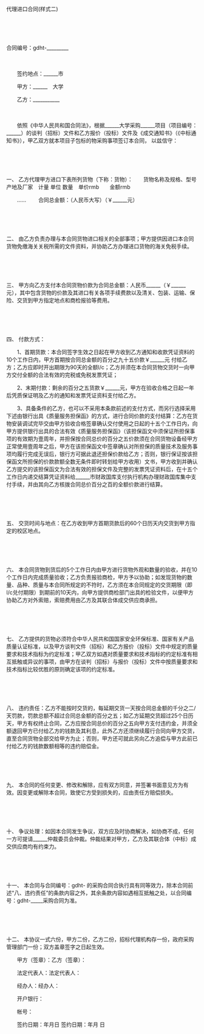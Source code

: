 



代理进口合同(样式二)



 

　　

　　


 合同编号：gdht-_________
 
　　



　　签约地点：______市　　

　　甲方：______　大学

　　乙方：___________

　　

　　依照《中华人民共和国合同法》，根据______大学采购______项目（项目编号：______）的谈判（招标）文件和乙方报价（投标）文件及《成交通知书》（《中标通知书》），甲乙双方就本项目子包标的物采购事项签订本合同， 以兹信守：

　　

　　

一、
乙方代理甲方进口下表所列货物（下称：货物）：　　货物名称及规格、型号 产地及厂家　计量 单位 数量　单价rmb　　金额rmb 

　　…… 　　合同总金额：（人民币大写）（￥______元）

　　

　　

二、
由乙方负责办理与本合同货物进口相关的全部事项；甲方提供因进口本合同货物免缴海关关税所需的文件资料，并协助乙方办理进口货物的海关免税手续。

　　

　　

三、
甲方向乙方支付本合同货物价款为合同总金额：人民币______（￥______元），其中包含货物的价款及其进口有关各项手续费款以及清关、包装、运输、保险、交货到甲方指定地点和商检报验等费用。

　　

　　

四、
付款方式：

　　1、首期货款：本合同签字生效之日起在甲方收到乙方通知和收款凭证资料的10个工作日内，甲方首期按合同总金额的百分之九十五价款￥______元 付给乙方；乙方应即时开出期限为90天的全额l/c；乙方并须在本合同货物交货时一向甲方交付全额的合法有效的完税或免税发票凭证；

　　2、末期付款：剩余的百分之五货款￥______元，甲方在验收合格之日起一年后凭质保证明及乙方的通知和发票凭证资料支付给乙方。

　　3、具备条件的乙方，也可以不采用本条款前述的支付方式，而另行选择采用下述由银行出具《质量服务担保函》的方式，进行合同价款的支付结算：乙方在货物安装调试完毕交由甲方验收合格签章确认交付使用之日起的十五个工作日内，向甲方提供银行出具的合法有效《质量服务担保函》（该担保函文中须保证所担保事项的有效期为壹周年，并担保按合同总价的百分之五价款须在合同货物设备经甲方正常使用壹周年之后，甲方在该担保函文中签章确认对所担保的质量技术及服务事项均履行完成无误后，银行方可据此退还担保价款给乙方；否则，银行保证按该担保函文所担保的价款款额全数无条件即时转划给甲方收用）文书，甲方收到并确认乙方提交的该担保函文为合法有效的担保文件及完整的发票凭证资料后，在十五个工作日内递交结算凭证资料给______市财政国库支付执行机构办理财政国库集中支付手续，并由其向乙方核拨合同总价百分之百的全额价款进行结算。

　　

　　

五、
交货时间与地点：在乙方收到甲方首期货款后的60个日历天内交货到甲方指定的校区地点。

　　

　　

六、
本合同货物到货后的5个工作日内由甲方进行货物外观和数量的验收，并在10个工作日内完成质量验收；乙方负责报验商检，甲方予以协助；如发现货物的数量、品种、质量与本合同所规定的不符时，乙方须在本合同规定的交货期限（即l/c兑付期限）到期前的10天内，向甲方提供商检部门出具的检验文件，以便甲方协助乙方对外索赔，索赔费用由乙方及其联合体成交供应商承担。

　　

　　

七、
乙方提供的货物必须符合中华人民共和国国家安全环保标准、国家有关产品质量认证标准，以及甲方谈判文件（招标）和乙方报价（投标）文件中规定的质量要求和技术指标为约定标准；甲乙双方如遇对质量要求和技术指标的约定标准有相互抵触或异议的事项，由甲方在谈判（招标）与报价（投标）文件中按质量要求和技术指标比较优胜的原则确定该项的约定标准。

　　

　　

八、
违约责任：乙方不能按时交货的，每延期交货一天按合同总金额的千分之二/天罚款，罚款总额不超过合同总金额的百分之五；如乙方延期交货超过25个日历天，甲方有权终止合同，乙方应按合同总价的百分之五向甲方支付违约金，并须全额退回甲方已付给乙方的钱款及其利息，此外乙方还须继续履行合同向甲方交货，直至合同货物全部交给甲方为止；否则，甲方还可就此另向乙方追偿与甲方此前已付给乙方的钱款数额相等的违约赔偿金。

　　

　　

九、
本合同的任何变更、修改和解除，应有双方同意，并签署书面意见方为有效。因变更或解除本合同，致使它方受到损失的，应由责任方赔偿损失。

　　

　　

十、
争议处理：如因本合同发生争议，双方应及时协商解决，如协商不成，任何一方可提请______仲裁委员会仲裁。仲裁结果对甲方，乙方及其联合体（中标）成交供应商均有约束力。

　　

　　

十一、
本合同与合同编号：gdht- 的采购合同合执行具有同等效力，除本合同前述“八、违约责任”的条款内容之外，其余条款内容如遇相互抵触之处，以合同编号：gdht-_____采购合同为准。

　　

　　

十二、
本协议一式六份，甲方二份，乙方二份，招标代理机构存一份，政府采购管理部门一份；双方盖章签字之日起生效。

　　甲方（签章）：乙方（签章）：

　　法定代表人：法定代表人：

　　经办人：经办人：

　　开户银行：

　　帐号：

　　签约日期：年月日 签约日期：年月 日

　　